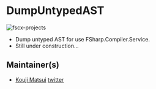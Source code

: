 # DumpUntypedAST

![fscx-projects](https://raw.githubusercontent.com/fscx-projects/fscx/master/docs/files/img/fscx_128.png)

* Dump untyped AST for use FSharp.Compiler.Service.
* Still under construction...

## Maintainer(s)

- [Kouji Matsui](https://github.com/kekyo) [twitter](https://twitter.com/kekyo2)

